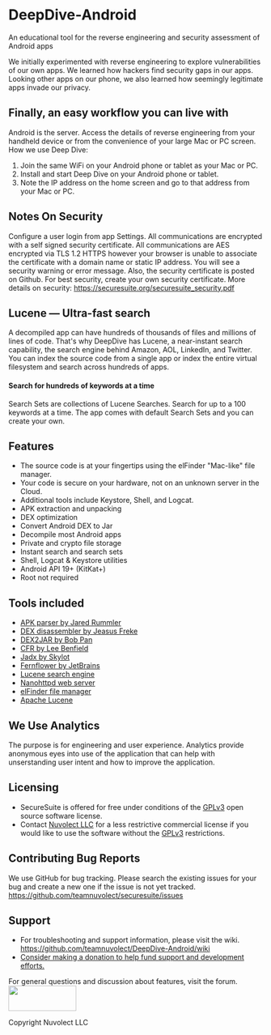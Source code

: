 # DeepDive-Android
An educational tool for the reverse engineering and security assessment of Android apps

We initially experimented with reverse engineering to explore vulnerabilities of our own apps. We learned how hackers find security gaps in our apps. Looking other apps on our phone, we also learned how seemingly legitimate apps invade our privacy.

## Finally, an easy workflow you can live with
Android is the server. Access the details of reverse engineering from your handheld device or from the convenience of your large Mac or PC screen. How we use Deep Dive:
1. Join the same WiFi on your Android phone or tablet as your Mac or PC.
1. Install and start Deep Dive on your Android phone or tablet.
1. Note the IP address on the home screen and go to that address from your Mac or PC. 

## Notes On Security
Configure a user login from app Settings. All communications are encrypted with a self signed security certificate. All communications are AES encrypted via TLS 1.2 HTTPS however your browser is unable to associate the certificate with a domain name or static IP address. You will see a security warning or error message. Also, the security certificate is posted on Github. For best security, create your own security certificate.
More details on security: https://securesuite.org/securesuite_security.pdf

## Lucene — Ultra-fast search
A decompiled app can have hundreds of thousands of files and millions of lines of code.
That's why DeepDive has Lucene, a near-instant search capability, the search engine behind Amazon, AOL, LinkedIn, and Twitter.
You can index the source code from a single app or index the entire virtual filesystem and search across hundreds of apps.

#### Search for hundreds of keywords at a time
Search Sets are collections of Lucene Searches. Search for up to a 100 keywords at a time. The app comes with default Search Sets and you can create your own.

## Features
* The source code is at your fingertips using the elFinder "Mac-like" file manager.
* Your code is secure on your hardware, not on an unknown server in the Cloud.
* Additional tools include Keystore, Shell, and Logcat.
* APK extraction and unpacking
* DEX optimization
* Convert Android DEX to Jar
* Decompile most Android apps
* Private and crypto file storage
* Instant search and search sets
* Shell, Logcat & Keystore utilities
* Android API 19+ (KitKat+)
* Root not required

## Tools included
* <a href="https://github.com/jaredrummler/APKParser">APK parser by Jared Rummler</a>
* <a href="https://github.com/JesusFreke/smali/wiki">DEX disassembler by Jeasus Freke</a>
* <a href="https://github.com/pxb1988/dex2jar">DEX2JAR by Bob Pan</a>
* <a href="http://www.benf.org/other/cfr/">CFR by Lee Benfield</a>
* <a href="https://github.com/skylot/jadx">Jadx by Skylot</a>
* <a href="https://github.com/JetBrains/intellij-community/tree/master/plugins/java-decompiler/engine">Fernflower by JetBrains</a>
* <a href="https://lucene.apache.org/">Lucene search engine</a>
* <a href="https://github.com/NanoHttpd/nanohttpd">Nanohttpd web server</a>
* <a href="https://github.com/Studio-42/elFinder">elFinder file manager</a>
* <a href="https://lucene.apache.org/">Apache Lucene</a>

## We Use Analytics
The purpose is for engineering and user experience. 
Analytics provide anonymous eyes into use of the application that can help with 
unserstanding user intent and how to improve the application.

## Licensing
* SecureSuite is offered for free under conditions of the <a href="https://www.gnu.org/licenses/gpl-3.0.en.html">GPLv3</a> open source software license.
* Contact <a href="https://nuvolect.com/contact.htm" >Nuvolect LLC</a> for a less restrictive commercial license if you would like to
				use the software without the <a href="https://www.gnu.org/licenses/gpl-3.0.en.html">GPLv3</a> restrictions.
## Contributing Bug Reports
We use GitHub for bug tracking. Please search the existing issues for your bug and create a new one if the issue is not yet tracked.
<https://github.com/teamnuvolect/securesuite/issues>

## Support
* For troubleshooting and support information, please visit the wiki. <https://github.com/teamnuvolect/DeepDive-Android/wiki>
* <a href="https://nuvolect.com/donation.htm">Consider making a donation to help fund support and development efforts.</a>

For general questions and discussion about features, visit the forum.
<a href="https://nuvolect.freeforums.net/board/4/discussion-deepdive">
<img src="https://securesuite.org/img/forum_join_chat.png"  height="50" width="134"></a>

Copyright Nuvolect LLC

